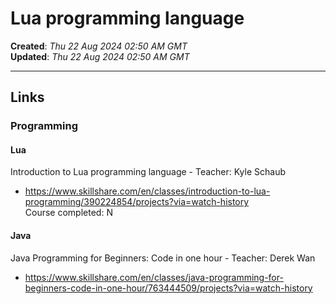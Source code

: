 # Lua programming language  

**Created**: *Thu 22 Aug 2024 02:50 AM GMT*  
**Updated**: *Thu 22 Aug 2024 02:50 AM GMT*  

-----

## Links  

### Programming  

#### Lua  

Introduction to Lua programming language - Teacher: Kyle Schaub   
- https://www.skillshare.com/en/classes/introduction-to-lua-programming/390224854/projects?via=watch-history    
Course completed: N  

#### Java

Java Programming for Beginners: Code in one hour - Teacher: Derek Wan  
- https://www.skillshare.com/en/classes/java-programming-for-beginners-code-in-one-hour/763444509/projects?via=watch-history

  
